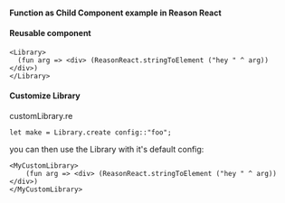 #### Function as Child Component example in Reason React

#### Reusable component
```
<Library>
  (fun arg => <div> (ReasonReact.stringToElement ("hey " ^ arg)) </div>)
</Library>
```

#### Customize Library

customLibrary.re
```
let make = Library.create config::"foo";

```

you can then use the Library with it's default config:
```
<MyCustomLibrary>
    (fun arg => <div> (ReasonReact.stringToElement ("hey " ^ arg)) </div>)
</MyCustomLibrary>
```
